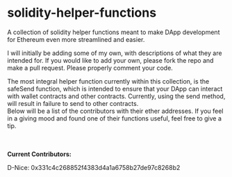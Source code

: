 # solidity-helper-functions
A collection of solidity helper functions meant to make DApp development for Ethereum even more streamlined and easier. 

I will initially be adding some of my own, with descriptions of what they are intended for. If you would like to add your own, please fork the repo and make a pull request. Please properly comment your code.

The most integral helper function currently within this collection, is the safeSend function, which is intended to ensure that your DApp can interact with wallet contracts and other contracts. Currently, using the send method, will result in failure to send to other contracts.
<br>
Below will be a list of the contributors with their ether addresses. If you feel in a giving mood and found one of their functions useful, feel free to give a tip.


<br><br>
<b>Current Contributors:</b>

D-Nice: 0x331c4c268852f4383d4a1a6758b27de97c8268b2



